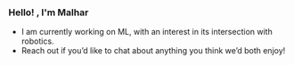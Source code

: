 ### Hello! , I'm Malhar
- I am currently working on ML, with an interest in its intersection with robotics.
- Reach out if you’d like to chat about anything you think we’d both enjoy! 

<!--
**malharinamdar/malharinamdar** is a ✨ _special_ ✨ repository because its `README.md` (this file) appears on your GitHub profile.

Here are some ideas to get you started:

- 🔭 I’m currently working on ...
- 🌱 I’m currently learning ...
- 👯 I’m looking to collaborate on ...
- 🤔 I’m looking for help with ...
- 💬 Ask me about ...
- 📫 How to reach me: ...
- 😄 Pronouns: ...
- ⚡ Fun fact: ...
-->
